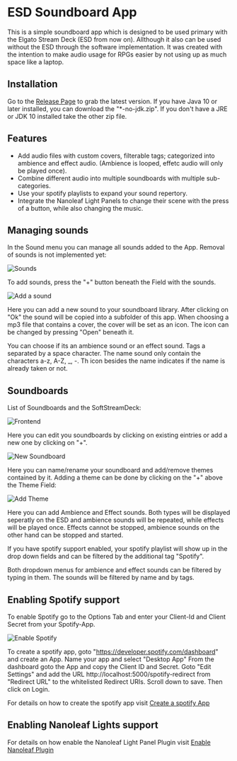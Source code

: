 # ESD Soundboard App
This is a simple soundboard app which is designed to be used primary with the Elgato Stream Deck (ESD from now on). Allthough it also can be used without the ESD through the software implementation.
It was created with the intention to make audio usage for RPGs easier by not using up as much space like a laptop.

## Installation
Go to the [Release Page](https://github.com/WElRD/ESDSoundboardApp/releases) to grab the latest version. If you have Java 10 or later installed, you can download the "*-no-jdk.zip". If you don't have a JRE or JDK 10 installed take the other zip file.

## Features
* Add audio files with custom covers, filterable tags; categorized into ambience and effect audio. (Ambience is looped, effetc audio will only be played once).
* Combine different audio into multiple soundboards with multiple sub-categories.
* Use your spotify playlists to expand your sound repertory.
* Integrate the Nanoleaf Light Panels to change their scene with the press of a button, while also changing the music.

## Managing sounds

In the Sound menu you can manage all sounds added to the App. Removal of sounds is not implemented yet:

![Sounds](https://raw.githubusercontent.com/WElRD/Images/master/ESDSoundboardApp/Frontend-04-Manage-Sounds.png)

To add sounds, press the "+" button beneath the Field with the sounds.

![Add a sound](https://raw.githubusercontent.com/WElRD/Images/master/ESDSoundboardApp/Frontend-05-Add-Sounds.png)

Here you can add a new sound to your soundboard library. After clicking on "Ok" the sound will be copied into a subfolder of this app. When choosing a mp3 file that contains a cover, the cover will be set as an icon. The icon can be changed by pressing "Open" beneath it.

You can choose if its an ambience sound or an effect sound. Tags a separated by a space character. The name sound only contain the characters a-z, A-Z, _, -. Th icon besides the name indicates if the name is already taken or not.

## Soundboards

List of Soundboards and the SoftStreamDeck:

![Frontend](https://raw.githubusercontent.com/WElRD/Images/master/ESDSoundboardApp/Frontend-01.png)

Here you can edit you soundboards by clicking on existing eintries or add a new one by clicking on "+".

![New Soundboard](https://raw.githubusercontent.com/WElRD/Images/master/ESDSoundboardApp/Frontend-02-New-Soundboard.png)

Here you can name/rename your soundboard and add/remove themes contained by it. Adding a theme can be done by clicking on the "+" above the Theme Field:

![Add Theme](https://raw.githubusercontent.com/WElRD/Images/master/ESDSoundboardApp/Frontend-03-New-Theme.png)

Here you can add Ambience and Effect sounds. Both types will be displayed seperatly on the ESD and ambience sounds will be repeated, while effects will be played once. Effects cannot be stopped, ambience sounds on the other hand can be stopped and started. 

If you have spotify support enabled, your spotify playlist will show up in the drop down fields and can be filtered by the additional tag "Spotify".

Both dropdown menus for ambience and effect sounds can be filtered by typing in them. The sounds will be filtered by name and by tags.

## Enabling Spotify support

To enable Spotify go to the Options Tab and enter your Client-Id and Client Secret from your Spotify-App.

![Enable Spotify](https://raw.githubusercontent.com/WElRD/Images/master/ESDSoundboardApp/Frontend-06-Spotify-Options.png)

To create a spotify app, goto "https://developer.spotify.com/dashboard" and create an App. Name your app and select "Desktop App" From the dashboard goto the App and copy the Client ID and Secret. Goto "Edit Settings" and add the URL http://localhost:5000/spotify-redirect from "Redirect URL" to the whitelisted Redirect URIs. Scroll down to save. Then click on Login. 

For details on how to create the spotify app visit [Create a spotify App](https://github.com/WElRD/ESDSoundboardApp/blob/master/help/Create%20a%20Spotify%20App.md)

## Enabling Nanoleaf Lights support
For details on how enable the Nanoleaf Light Panel Plugin visit [Enable Nanoleaf Plugin](https://github.com/WElRD/ESDSoundboardApp/blob/master/help/EnableNanoleafLightsPlugin.md)
